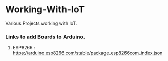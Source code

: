 # Working-With-IoT
Various Projects working with IoT. 


### Links to add Boards to Arduino.
1. ESP8266 : https://arduino.esp8266.com/stable/package_esp8266com_index.json

